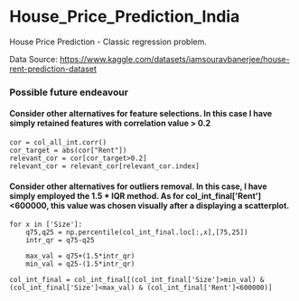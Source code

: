 # House_Price_Prediction_India
House Price Prediction - Classic regression problem.

Data Source: https://www.kaggle.com/datasets/iamsouravbanerjee/house-rent-prediction-dataset

### Possible future endeavour

#### Consider other alternatives for feature selections. In this case I have simply retained features with correlation value > 0.2
```
cor = col_all_int.corr()
cor_target = abs(cor["Rent"])
relevant_cor = cor[cor_target>0.2]
relevant_cor = relevant_cor[relevant_cor.index]
```
#### Consider other alternatives for outliers removal. In this case, I have simply employed the 1.5 * IQR method. As for col_int_final['Rent']<600000, this value was chosen visually after a displaying a scatterplot.

```
for x in ['Size']:
    q75,q25 = np.percentile(col_int_final.loc[:,x],[75,25])
    intr_qr = q75-q25
 
    max_val = q75+(1.5*intr_qr)
    min_val = q25-(1.5*intr_qr)
    
col_int_final = col_int_final[(col_int_final['Size']>min_val) & (col_int_final['Size']<max_val) & (col_int_final['Rent']<600000)]

```

